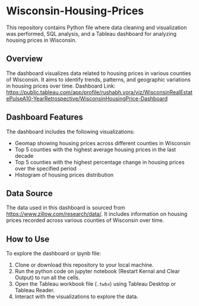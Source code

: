 # Wisconsin-Housing-Prices

This repository contains Python file where data cleaning and visualization was performed, SQL analysis, and a Tableau dashboard for analyzing housing prices in Wisconsin.

## Overview

The dashboard visualizes data related to housing prices in various counties of Wisconsin. It aims to identify trends, patterns, and geographic variations in housing prices over time.
Dashboard Link: https://public.tableau.com/app/profile/rushabh.vora/viz/WisconsinRealEstatePulseA10-YearRetrospective/WisconsinHousingPrice-Dashboard

## Dashboard Features

The dashboard includes the following visualizations:

- Geomap showing housing prices across different counties in Wisconsin
- Top 5 counties with the highest average housing prices in the last decade
- Top 5 counties with the highest percentage change in housing prices over the specified period
- Histogram of housing prices distribution

## Data Source

The data used in this dashboard is sourced from https://www.zillow.com/research/data/. It includes information on housing prices recorded across various counties of Wisconsin over time.

## How to Use

To explore the dashboard or ipynb file:

1. Clone or download this repository to your local machine.
2. Run the python code on jupyter notebook (Restart Kernal and Clear Output) to run all the cells.
3. Open the Tableau workbook file (`.twbx`) using Tableau Desktop or Tableau Reader.
4. Interact with the visualizations to explore the data.
